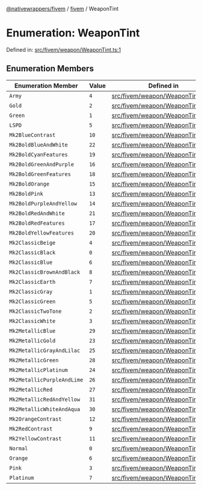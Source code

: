 [@nativewrappers/fivem](../../README.md) / [fivem](../README.md) / WeaponTint

# Enumeration: WeaponTint

Defined in: [src/fivem/weapon/WeaponTint.ts:1](https://github.com/nativewrappers/nativewrappers/blob/bf1d263f0188667cde482dc5657983cf3674a640/src/fivem/weapon/WeaponTint.ts#L1)

## Enumeration Members

| Enumeration Member | Value | Defined in |
| ------ | ------ | ------ |
| <a id="army"></a> `Army` | `4` | [src/fivem/weapon/WeaponTint.ts:38](https://github.com/nativewrappers/nativewrappers/blob/bf1d263f0188667cde482dc5657983cf3674a640/src/fivem/weapon/WeaponTint.ts#L38) |
| <a id="gold"></a> `Gold` | `2` | [src/fivem/weapon/WeaponTint.ts:36](https://github.com/nativewrappers/nativewrappers/blob/bf1d263f0188667cde482dc5657983cf3674a640/src/fivem/weapon/WeaponTint.ts#L36) |
| <a id="green"></a> `Green` | `1` | [src/fivem/weapon/WeaponTint.ts:35](https://github.com/nativewrappers/nativewrappers/blob/bf1d263f0188667cde482dc5657983cf3674a640/src/fivem/weapon/WeaponTint.ts#L35) |
| <a id="lspd"></a> `LSPD` | `5` | [src/fivem/weapon/WeaponTint.ts:39](https://github.com/nativewrappers/nativewrappers/blob/bf1d263f0188667cde482dc5657983cf3674a640/src/fivem/weapon/WeaponTint.ts#L39) |
| <a id="mk2bluecontrast"></a> `Mk2BlueContrast` | `10` | [src/fivem/weapon/WeaponTint.ts:12](https://github.com/nativewrappers/nativewrappers/blob/bf1d263f0188667cde482dc5657983cf3674a640/src/fivem/weapon/WeaponTint.ts#L12) |
| <a id="mk2boldblueandwhite"></a> `Mk2BoldBlueAndWhite` | `22` | [src/fivem/weapon/WeaponTint.ts:24](https://github.com/nativewrappers/nativewrappers/blob/bf1d263f0188667cde482dc5657983cf3674a640/src/fivem/weapon/WeaponTint.ts#L24) |
| <a id="mk2boldcyanfeatures"></a> `Mk2BoldCyanFeatures` | `19` | [src/fivem/weapon/WeaponTint.ts:21](https://github.com/nativewrappers/nativewrappers/blob/bf1d263f0188667cde482dc5657983cf3674a640/src/fivem/weapon/WeaponTint.ts#L21) |
| <a id="mk2boldgreenandpurple"></a> `Mk2BoldGreenAndPurple` | `16` | [src/fivem/weapon/WeaponTint.ts:18](https://github.com/nativewrappers/nativewrappers/blob/bf1d263f0188667cde482dc5657983cf3674a640/src/fivem/weapon/WeaponTint.ts#L18) |
| <a id="mk2boldgreenfeatures"></a> `Mk2BoldGreenFeatures` | `18` | [src/fivem/weapon/WeaponTint.ts:20](https://github.com/nativewrappers/nativewrappers/blob/bf1d263f0188667cde482dc5657983cf3674a640/src/fivem/weapon/WeaponTint.ts#L20) |
| <a id="mk2boldorange"></a> `Mk2BoldOrange` | `15` | [src/fivem/weapon/WeaponTint.ts:17](https://github.com/nativewrappers/nativewrappers/blob/bf1d263f0188667cde482dc5657983cf3674a640/src/fivem/weapon/WeaponTint.ts#L17) |
| <a id="mk2boldpink"></a> `Mk2BoldPink` | `13` | [src/fivem/weapon/WeaponTint.ts:15](https://github.com/nativewrappers/nativewrappers/blob/bf1d263f0188667cde482dc5657983cf3674a640/src/fivem/weapon/WeaponTint.ts#L15) |
| <a id="mk2boldpurpleandyellow"></a> `Mk2BoldPurpleAndYellow` | `14` | [src/fivem/weapon/WeaponTint.ts:16](https://github.com/nativewrappers/nativewrappers/blob/bf1d263f0188667cde482dc5657983cf3674a640/src/fivem/weapon/WeaponTint.ts#L16) |
| <a id="mk2boldredandwhite"></a> `Mk2BoldRedAndWhite` | `21` | [src/fivem/weapon/WeaponTint.ts:23](https://github.com/nativewrappers/nativewrappers/blob/bf1d263f0188667cde482dc5657983cf3674a640/src/fivem/weapon/WeaponTint.ts#L23) |
| <a id="mk2boldredfeatures"></a> `Mk2BoldRedFeatures` | `17` | [src/fivem/weapon/WeaponTint.ts:19](https://github.com/nativewrappers/nativewrappers/blob/bf1d263f0188667cde482dc5657983cf3674a640/src/fivem/weapon/WeaponTint.ts#L19) |
| <a id="mk2boldyellowfeatures"></a> `Mk2BoldYellowFeatures` | `20` | [src/fivem/weapon/WeaponTint.ts:22](https://github.com/nativewrappers/nativewrappers/blob/bf1d263f0188667cde482dc5657983cf3674a640/src/fivem/weapon/WeaponTint.ts#L22) |
| <a id="mk2classicbeige"></a> `Mk2ClassicBeige` | `4` | [src/fivem/weapon/WeaponTint.ts:6](https://github.com/nativewrappers/nativewrappers/blob/bf1d263f0188667cde482dc5657983cf3674a640/src/fivem/weapon/WeaponTint.ts#L6) |
| <a id="mk2classicblack"></a> `Mk2ClassicBlack` | `0` | [src/fivem/weapon/WeaponTint.ts:2](https://github.com/nativewrappers/nativewrappers/blob/bf1d263f0188667cde482dc5657983cf3674a640/src/fivem/weapon/WeaponTint.ts#L2) |
| <a id="mk2classicblue"></a> `Mk2ClassicBlue` | `6` | [src/fivem/weapon/WeaponTint.ts:8](https://github.com/nativewrappers/nativewrappers/blob/bf1d263f0188667cde482dc5657983cf3674a640/src/fivem/weapon/WeaponTint.ts#L8) |
| <a id="mk2classicbrownandblack"></a> `Mk2ClassicBrownAndBlack` | `8` | [src/fivem/weapon/WeaponTint.ts:10](https://github.com/nativewrappers/nativewrappers/blob/bf1d263f0188667cde482dc5657983cf3674a640/src/fivem/weapon/WeaponTint.ts#L10) |
| <a id="mk2classicearth"></a> `Mk2ClassicEarth` | `7` | [src/fivem/weapon/WeaponTint.ts:9](https://github.com/nativewrappers/nativewrappers/blob/bf1d263f0188667cde482dc5657983cf3674a640/src/fivem/weapon/WeaponTint.ts#L9) |
| <a id="mk2classicgray"></a> `Mk2ClassicGray` | `1` | [src/fivem/weapon/WeaponTint.ts:3](https://github.com/nativewrappers/nativewrappers/blob/bf1d263f0188667cde482dc5657983cf3674a640/src/fivem/weapon/WeaponTint.ts#L3) |
| <a id="mk2classicgreen"></a> `Mk2ClassicGreen` | `5` | [src/fivem/weapon/WeaponTint.ts:7](https://github.com/nativewrappers/nativewrappers/blob/bf1d263f0188667cde482dc5657983cf3674a640/src/fivem/weapon/WeaponTint.ts#L7) |
| <a id="mk2classictwotone"></a> `Mk2ClassicTwoTone` | `2` | [src/fivem/weapon/WeaponTint.ts:4](https://github.com/nativewrappers/nativewrappers/blob/bf1d263f0188667cde482dc5657983cf3674a640/src/fivem/weapon/WeaponTint.ts#L4) |
| <a id="mk2classicwhite"></a> `Mk2ClassicWhite` | `3` | [src/fivem/weapon/WeaponTint.ts:5](https://github.com/nativewrappers/nativewrappers/blob/bf1d263f0188667cde482dc5657983cf3674a640/src/fivem/weapon/WeaponTint.ts#L5) |
| <a id="mk2metallicblue"></a> `Mk2MetallicBlue` | `29` | [src/fivem/weapon/WeaponTint.ts:31](https://github.com/nativewrappers/nativewrappers/blob/bf1d263f0188667cde482dc5657983cf3674a640/src/fivem/weapon/WeaponTint.ts#L31) |
| <a id="mk2metallicgold"></a> `Mk2MetallicGold` | `23` | [src/fivem/weapon/WeaponTint.ts:25](https://github.com/nativewrappers/nativewrappers/blob/bf1d263f0188667cde482dc5657983cf3674a640/src/fivem/weapon/WeaponTint.ts#L25) |
| <a id="mk2metallicgrayandlilac"></a> `Mk2MetallicGrayAndLilac` | `25` | [src/fivem/weapon/WeaponTint.ts:27](https://github.com/nativewrappers/nativewrappers/blob/bf1d263f0188667cde482dc5657983cf3674a640/src/fivem/weapon/WeaponTint.ts#L27) |
| <a id="mk2metallicgreen"></a> `Mk2MetallicGreen` | `28` | [src/fivem/weapon/WeaponTint.ts:30](https://github.com/nativewrappers/nativewrappers/blob/bf1d263f0188667cde482dc5657983cf3674a640/src/fivem/weapon/WeaponTint.ts#L30) |
| <a id="mk2metallicplatinum"></a> `Mk2MetallicPlatinum` | `24` | [src/fivem/weapon/WeaponTint.ts:26](https://github.com/nativewrappers/nativewrappers/blob/bf1d263f0188667cde482dc5657983cf3674a640/src/fivem/weapon/WeaponTint.ts#L26) |
| <a id="mk2metallicpurpleandlime"></a> `Mk2MetallicPurpleAndLime` | `26` | [src/fivem/weapon/WeaponTint.ts:28](https://github.com/nativewrappers/nativewrappers/blob/bf1d263f0188667cde482dc5657983cf3674a640/src/fivem/weapon/WeaponTint.ts#L28) |
| <a id="mk2metallicred"></a> `Mk2MetallicRed` | `27` | [src/fivem/weapon/WeaponTint.ts:29](https://github.com/nativewrappers/nativewrappers/blob/bf1d263f0188667cde482dc5657983cf3674a640/src/fivem/weapon/WeaponTint.ts#L29) |
| <a id="mk2metallicredandyellow"></a> `Mk2MetallicRedAndYellow` | `31` | [src/fivem/weapon/WeaponTint.ts:33](https://github.com/nativewrappers/nativewrappers/blob/bf1d263f0188667cde482dc5657983cf3674a640/src/fivem/weapon/WeaponTint.ts#L33) |
| <a id="mk2metallicwhiteandaqua"></a> `Mk2MetallicWhiteAndAqua` | `30` | [src/fivem/weapon/WeaponTint.ts:32](https://github.com/nativewrappers/nativewrappers/blob/bf1d263f0188667cde482dc5657983cf3674a640/src/fivem/weapon/WeaponTint.ts#L32) |
| <a id="mk2orangecontrast"></a> `Mk2OrangeContrast` | `12` | [src/fivem/weapon/WeaponTint.ts:14](https://github.com/nativewrappers/nativewrappers/blob/bf1d263f0188667cde482dc5657983cf3674a640/src/fivem/weapon/WeaponTint.ts#L14) |
| <a id="mk2redcontrast"></a> `Mk2RedContrast` | `9` | [src/fivem/weapon/WeaponTint.ts:11](https://github.com/nativewrappers/nativewrappers/blob/bf1d263f0188667cde482dc5657983cf3674a640/src/fivem/weapon/WeaponTint.ts#L11) |
| <a id="mk2yellowcontrast"></a> `Mk2YellowContrast` | `11` | [src/fivem/weapon/WeaponTint.ts:13](https://github.com/nativewrappers/nativewrappers/blob/bf1d263f0188667cde482dc5657983cf3674a640/src/fivem/weapon/WeaponTint.ts#L13) |
| <a id="normal"></a> `Normal` | `0` | [src/fivem/weapon/WeaponTint.ts:34](https://github.com/nativewrappers/nativewrappers/blob/bf1d263f0188667cde482dc5657983cf3674a640/src/fivem/weapon/WeaponTint.ts#L34) |
| <a id="orange"></a> `Orange` | `6` | [src/fivem/weapon/WeaponTint.ts:40](https://github.com/nativewrappers/nativewrappers/blob/bf1d263f0188667cde482dc5657983cf3674a640/src/fivem/weapon/WeaponTint.ts#L40) |
| <a id="pink"></a> `Pink` | `3` | [src/fivem/weapon/WeaponTint.ts:37](https://github.com/nativewrappers/nativewrappers/blob/bf1d263f0188667cde482dc5657983cf3674a640/src/fivem/weapon/WeaponTint.ts#L37) |
| <a id="platinum"></a> `Platinum` | `7` | [src/fivem/weapon/WeaponTint.ts:41](https://github.com/nativewrappers/nativewrappers/blob/bf1d263f0188667cde482dc5657983cf3674a640/src/fivem/weapon/WeaponTint.ts#L41) |
